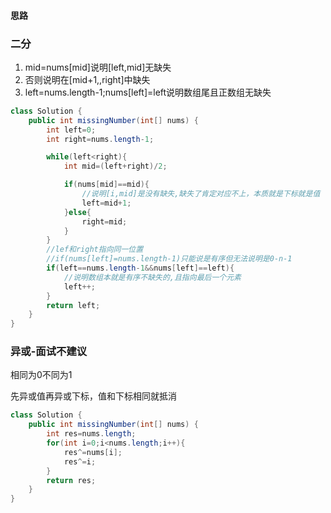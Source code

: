 #### 思路

### 二分

1. mid=nums[mid]说明[left,mid]无缺失
2. 否则说明在[mid+1,,right]中缺失
3. left=nums.length-1;nums[left]=left说明数组尾且正数组无缺失

```java
class Solution {
    public int missingNumber(int[] nums) {
        int left=0;
        int right=nums.length-1;

        while(left<right){
            int mid=(left+right)/2;

            if(nums[mid]==mid){
                //说明[i,mid]是没有缺失,缺失了肯定对应不上，本质就是下标就是值 下标和值都是从零开始
                left=mid+1;
            }else{
                right=mid;
            }
        }
        //lef和right指向同一位置
        //if(nums[left]=nums.length-1)只能说是有序但无法说明是0-n-1
        if(left==nums.length-1&&nums[left]==left){
            //说明数组本就是有序不缺失的,且指向最后一个元素
            left++;
        }
        return left;
    }
}

```

### 异或-面试不建议

相同为0不同为1

先异或值再异或下标，值和下标相同就抵消

```java
class Solution {
    public int missingNumber(int[] nums) {
        int res=nums.length;
        for(int i=0;i<nums.length;i++){
            res^=nums[i];
            res^=i;
        }
        return res;
    }
}

```



